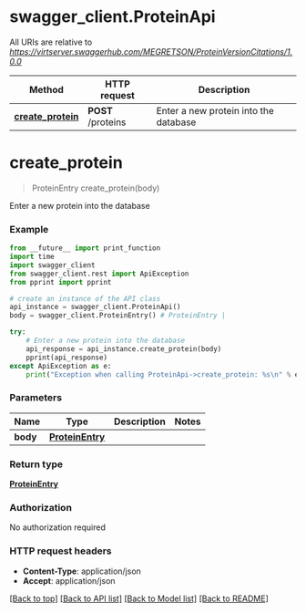 # swagger_client.ProteinApi

All URIs are relative to *https://virtserver.swaggerhub.com/MEGRETSON/ProteinVersionCitations/1.0.0*

Method | HTTP request | Description
------------- | ------------- | -------------
[**create_protein**](ProteinApi.md#create_protein) | **POST** /proteins | Enter a new protein into the database

# **create_protein**
> ProteinEntry create_protein(body)

Enter a new protein into the database

### Example
```python
from __future__ import print_function
import time
import swagger_client
from swagger_client.rest import ApiException
from pprint import pprint

# create an instance of the API class
api_instance = swagger_client.ProteinApi()
body = swagger_client.ProteinEntry() # ProteinEntry | 

try:
    # Enter a new protein into the database
    api_response = api_instance.create_protein(body)
    pprint(api_response)
except ApiException as e:
    print("Exception when calling ProteinApi->create_protein: %s\n" % e)
```

### Parameters

Name | Type | Description  | Notes
------------- | ------------- | ------------- | -------------
 **body** | [**ProteinEntry**](ProteinEntry.md)|  | 

### Return type

[**ProteinEntry**](ProteinEntry.md)

### Authorization

No authorization required

### HTTP request headers

 - **Content-Type**: application/json
 - **Accept**: application/json

[[Back to top]](#) [[Back to API list]](../README.md#documentation-for-api-endpoints) [[Back to Model list]](../README.md#documentation-for-models) [[Back to README]](../README.md)


